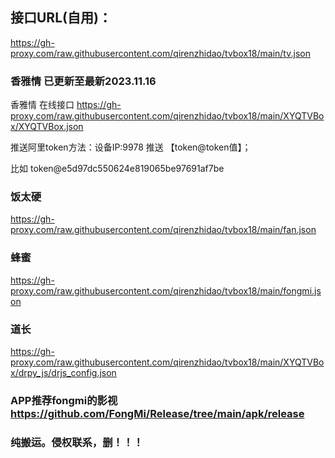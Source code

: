 ## 接口URL(自用)：
https://gh-proxy.com/raw.githubusercontent.com/qirenzhidao/tvbox18/main/tv.json

### 香雅情 已更新至最新2023.11.16
香雅情 在线接口 https://gh-proxy.com/raw.githubusercontent.com/qirenzhidao/tvbox18/main/XYQTVBox/XYQTVBox.json

推送阿里token方法：设备IP:9978	推送 【token@token值】；

比如 token@e5d97dc550624e819065be97691af7be

### 饭太硬 
https://gh-proxy.com/raw.githubusercontent.com/qirenzhidao/tvbox18/main/fan.json
### 蜂蜜
https://gh-proxy.com/raw.githubusercontent.com/qirenzhidao/tvbox18/main/fongmi.json
### 道长
https://gh-proxy.com/raw.githubusercontent.com/qirenzhidao/tvbox18/main/XYQTVBox/drpy_js/drjs_config.json

### APP推荐fongmi的影视 https://github.com/FongMi/Release/tree/main/apk/release

### 纯搬运。侵权联系，删！！！
